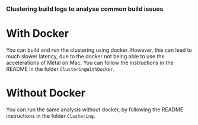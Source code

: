 ### Clustering build logs to analyse common build issues

# With Docker

You can build and run the clustering using docker. However, this can lead to much slower latency, due to the docker not being able to use the accelerations of Metal on Mac. You can follow the instructions in the README in the folder `ClusteringWithDocker`.

# Without Docker

You can run the same analysis without docker, by following the README instructions in the folder `Clustering`.